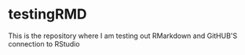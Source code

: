 # testingRMD

This is the repository where I am testing out RMarkdown and GitHUB'S connection to RStudio
